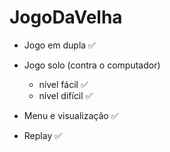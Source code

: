 # JogoDaVelha

* Jogo em dupla ✅

* Jogo solo (contra o computador) 
    - nível fácil ✅
    - nível difícil ✅

* Menu e visualização ✅

* Replay ✅



